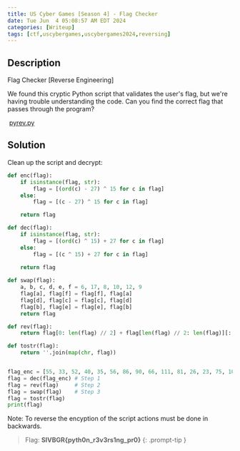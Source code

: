 ```yaml
---
title: US Cyber Games [Season 4] - Flag Checker
date: Tue Jun  4 05:08:57 AM EDT 2024
categories: [Writeup]
tags: [ctf,uscybergames,uscybergames2024,reversing]
---
```


## Description

Flag Checker [Reverse Engineering]

We found this cryptic Python script that validates the user's flag, but we're having trouble understanding the code. Can you find the correct flag that passes through the program?

 [pyrev.py](https://ctfd.uscybergames.com/files/71e420830af892b599f352becc087cf9/pyrev.py?token=eyJ1c2VyX2lkIjozMDg2LCJ0ZWFtX2lkIjpudWxsLCJmaWxlX2lkIjoyMzB9.Zl7L9Q.8-Iga16WqQDEG7tWcH5HVO68NtM)

## Solution

Clean up the script and decrypt:
```python
def enc(flag):
    if isinstance(flag, str): 
        flag = [(ord(c) - 27) ^ 15 for c in flag]
    else:
        flag = [(c - 27) ^ 15 for c in flag]

    return flag

def dec(flag):
    if isinstance(flag, str): 
        flag = [(ord(c) ^ 15) + 27 for c in flag]
    else:
        flag = [(c ^ 15) + 27 for c in flag]
        
    return flag

def swap(flag):
    a, b, c, d, e, f = 6, 17, 8, 10, 12, 9
    flag[a], flag[f] = flag[f], flag[a]
    flag[d], flag[c] = flag[c], flag[d]
    flag[b], flag[e] = flag[e], flag[b]
    return flag

def rev(flag):
    return flag[0: len(flag) // 2] + flag[len(flag) // 2: len(flag)][::-1]

def tostr(flag):
    return ''.join(map(chr, flag))


flag_enc = [55, 33, 52, 40, 35, 56, 86, 90, 66, 111, 81, 26, 23, 75, 109, 26, 88, 90, 75, 67, 92, 25, 87, 88, 92, 84, 23, 88]
flag = dec(flag_enc) # Step 1 
flag = rev(flag)     # Step 2
flag = swap(flag)    # Step 3
flag = tostr(flag)
print(flag)
```

Note: To reverse the encyption of the script actions must be done in backwards.

> Flag: **SIVBGR{pyth0n_r3v3rs1ng_pr0}**
{: .prompt-tip }

